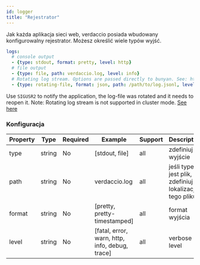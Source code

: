 ```yaml
---
id: logger
title: "Rejestrator"
---
```

Jak każda aplikacja sieci web, verdaccio posiada wbudowany konfigurowalny rejestrator. Możesz określić wiele typów wyjść.

```yaml
logs:
  # console output
  - {type: stdout, format: pretty, level: http}
  # file output
  - {type: file, path: verdaccio.log, level: info}
  # Rotating log stream. Options are passed directly to bunyan. See: https://github.com/trentm/node-bunyan#stream-type-rotating-file
  - {type: rotating-file, format: json, path: /path/to/log.jsonl, level: http, options: {period: 1d}}
```

Use `SIGUSR2` to notify the application, the log-file was rotated and it needs to reopen it. Note: Rotating log stream is not supported in cluster mode. [See here](https://github.com/trentm/node-bunyan#stream-type-rotating-file)

### Konfiguracja

| Property | Type   | Required | Example                                        | Support | Description                                             |
| -------- | ------ | -------- | ---------------------------------------------- | ------- | ------------------------------------------------------- |
| type     | string | No       | [stdout, file]                                 | all     | zdefiniuj wyjście                                       |
| path     | string | No       | verdaccio.log                                  | all     | jeśli typem jest plik, zdefiniuj lokalizację tego pliku |
| format   | string | No       | [pretty, pretty-timestamped]                   | all     | format wyjścia                                          |
| level    | string | No       | [fatal, error, warn, http, info, debug, trace] | all     | verbose level                                           |